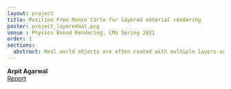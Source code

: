 ```yaml
---
layout: project
title: Position Free Monte Carlo for layered material rendering
poster: project_layeredmat.png
venue : Physics Based Rendering, CMU Spring 2021
order: 1
sections:
  abstract: Real world objects are often coated with multiple layers on top the base color to protect from scratches or to provide rich diversity of material appear- ance like spatially varying specular highlights. The idea of layered material modeling tries to circumvent explicitly calculating light transport with each coating layer and replace it with BSDF which gives equivalent reflection and transmission component, albeit with some assumption. Past approaches have tackled the problem of modeling layered material by either creating a concise representation of captured data or by precomputing a low-order statistics of the material. My project is based on [Guo et al. 2018] work on using position free Monte Carlo with plane parallel layers with participating media to provide the BRDF. In my project, I have implemented their unidi- rectional evaluation and approximate PDF approach to show the concept. The report highlights the main algorithm and benefits of the approach.
---
```

**Arpit Agarwal**  
[Report](assets/pdfs/project_layeredmat.pdf)